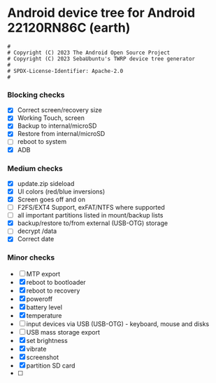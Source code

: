 # Android device tree for Android 22120RN86C (earth)

```
#
# Copyright (C) 2023 The Android Open Source Project
# Copyright (C) 2023 SebaUbuntu's TWRP device tree generator
#
# SPDX-License-Identifier: Apache-2.0
#
```

### Blocking checks

- [X] Correct screen/recovery size
- [X] Working Touch, screen
- [X] Backup to internal/microSD
- [X] Restore from internal/microSD
- [ ] reboot to system
- [X] ADB

### Medium checks

- [X] update.zip sideload
- [X] UI colors (red/blue inversions)
- [X] Screen goes off and on
- [ ] F2FS/EXT4 Support, exFAT/NTFS where supported
- [ ] all important partitions listed in mount/backup lists
- [X] backup/restore to/from external (USB-OTG) storage
- [ ] decrypt /data
- [X] Correct date

### Minor checks

- [ ] MTP export
- [X] reboot to bootloader
- [X] reboot to recovery
- [X] poweroff
- [X] battery level
- [X] temperature
- [ ] input devices via USB (USB-OTG) - keyboard, mouse and disks
- [ ] USB mass storage export
- [X] set brightness
- [X] vibrate
- [X] screenshot
- [X] partition SD card
- [ ] 
